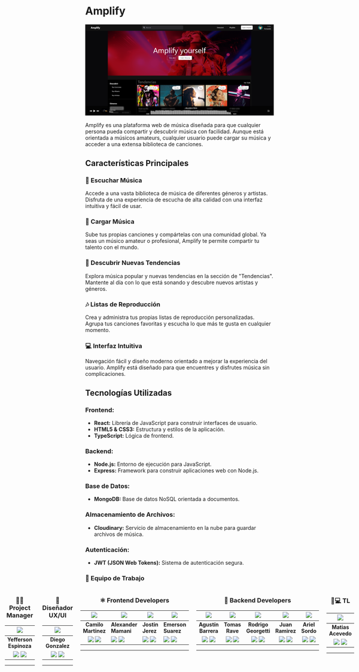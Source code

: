 # **Amplify**

![Portada](./Assets/portada.webp)

Amplify es una plataforma web de música diseñada para que cualquier persona pueda compartir y descubrir música con facilidad. Aunque está orientada a músicos amateurs, cualquier usuario puede cargar su música y acceder a una extensa biblioteca de canciones.

## **Características Principales**

### **🎵 Escuchar Música**

Accede a una vasta biblioteca de música de diferentes géneros y artistas. Disfruta de una experiencia de escucha de alta calidad con una interfaz intuitiva y fácil de usar.

### **🚀 Cargar Música**

Sube tus propias canciones y compártelas con una comunidad global. Ya seas un músico amateur o profesional, Amplify te permite compartir tu talento con el mundo.

### **🌟 Descubrir Nuevas Tendencias**

Explora música popular y nuevas tendencias en la sección de "Tendencias". Mantente al día con lo que está sonando y descubre nuevos artistas y géneros.

### **🎶 Listas de Reproducción**

Crea y administra tus propias listas de reproducción personalizadas. Agrupa tus canciones favoritas y escucha lo que más te gusta en cualquier momento.

### **💻 Interfaz Intuitiva**

Navegación fácil y diseño moderno orientado a mejorar la experiencia del usuario. Amplify está diseñado para que encuentres y disfrutes música sin complicaciones.

## **Tecnologías Utilizadas**

### **Frontend:**

- **React:** Librería de JavaScript para construir interfaces de usuario.
- **HTML5 & CSS3:** Estructura y estilos de la aplicación.
- **TypeScript:** Lógica de frontend.

### **Backend:**

- **Node.js:** Entorno de ejecución para JavaScript.
- **Express:** Framework para construir aplicaciones web con Node.js.

### **Base de Datos:**

- **MongoDB:** Base de datos NoSQL orientada a documentos.

### **Almacenamiento de Archivos:**

- **Cloudinary:** Servicio de almacenamiento en la nube para guardar archivos de música.

### **Autenticación:**

- **JWT (JSON Web Tokens):** Sistema de autenticación segura.

### 👥 Equipo de Trabajo

<div style="display: flex; justify-content: center; gap: 20px">
<div align="center">

### 👩‍💼 Project Manager

|                                                                                                                                           <img src="https://github.com/espinozayff.png" width=50>                                                                                                                                           |
| :-----------------------------------------------------------------------------------------------------------------------------------------------------------------------------------------------------------------------------------------------------------------------------------------------------------------------------------------: |
|                                                                                                                                                           **Yefferson Espinoza**                                                                                                                                                            |
| <a href="https://github.com/espinozayff"><img src="https://img.shields.io/badge/github-%23121011.svg?&style=for-the-badge&logo=github&logoColor=white"/></a> <a href="https://www.linkedin.com/in/espinozayeff/"><img src="https://img.shields.io/badge/linkedin%20-%230077B5.svg?&style=for-the-badge&logo=linkedin&logoColor=white"/></a> |

<hr/>
</div>

<div align="center">

### 🎨 Diseñador UX/UI

|                                                                                                                                                <img src="https://github.com/ushiwushi.png" width=50>                                                                                                                                                 |
| :--------------------------------------------------------------------------------------------------------------------------------------------------------------------------------------------------------------------------------------------------------------------------------------------------------------------------------------------------: |
|                                                                                                                                                                  **Diego Gonzalez**                                                                                                                                                                  |
| <a href="https://github.com/ushiwushi"><img src="https://img.shields.io/badge/github-%23121011.svg?&style=for-the-badge&logo=github&logoColor=white"/></a> <a href="https://www.linkedin.com/in/diego-gonzalez-7937aa16/"><img src="https://img.shields.io/badge/linkedin%20-%230077B5.svg?&style=for-the-badge&logo=linkedin&logoColor=white"/></a> |

<hr/>
</div>

<div align="center">

### ⚛️ Frontend Developers

|                                                                                                                                   <img src="https://avatars.githubusercontent.com/u/106632070?v=4" width=50>                                                                                                                                   | <img src="https://github.com/alexqs96.png" width=50>                                                                                                                                                                                                                                                                                        | <img src="https://github.com/dimytrix.png" width=50>                                                                                                                                                                                                                                                                                        | <img src="https://github.com/jerick97.png" width=50>                                                                                                                                                                                                                                                                                         |
| :--------------------------------------------------------------------------------------------------------------------------------------------------------------------------------------------------------------------------------------------------------------------------------------------------------------------------------------------: | ------------------------------------------------------------------------------------------------------------------------------------------------------------------------------------------------------------------------------------------------------------------------------------------------------------------------------------------- | ------------------------------------------------------------------------------------------------------------------------------------------------------------------------------------------------------------------------------------------------------------------------------------------------------------------------------------------- | -------------------------------------------------------------------------------------------------------------------------------------------------------------------------------------------------------------------------------------------------------------------------------------------------------------------------------------------- |
|                                                                                                                                                              **Camilo Martinez**                                                                                                                                                               | **Alexander Mamani**                                                                                                                                                                                                                                                                                                                        | **Jostin Jerez**                                                                                                                                                                                                                                                                                                                            | **Emerson Suarez**                                                                                                                                                                                                                                                                                                                           |
| <a href="https://github.com/CamiloProg"><img src="https://img.shields.io/badge/github-%23121011.svg?&style=for-the-badge&logo=github&logoColor=white"/></a> <a href="https://www.linkedin.com/in/camilomartinez01/"><img src="https://img.shields.io/badge/linkedin%20-%230077B5.svg?&style=for-the-badge&logo=linkedin&logoColor=white"/></a> | <a href="https://github.com/alexqs96"><img src="https://img.shields.io/badge/github-%23121011.svg?&style=for-the-badge&logo=github&logoColor=white"/></a> <a href="https://www.linkedin.com/in/alexander-mamani"><img src="https://img.shields.io/badge/linkedin%20-%230077B5.svg?&style=for-the-badge&logo=linkedin&logoColor=white"/></a> | <a href="https://github.com/dimytrix"><img src="https://img.shields.io/badge/github-%23121011.svg?&style=for-the-badge&logo=github&logoColor=white"/></a> <a href="https://www.linkedin.com/in/jostinjerezrosa/"><img src="https://img.shields.io/badge/linkedin%20-%230077B5.svg?&style=for-the-badge&logo=linkedin&logoColor=white"/></a> | <a href="https://github.com/Jerick97"><img src="https://img.shields.io/badge/github-%23121011.svg?&style=for-the-badge&logo=github&logoColor=white"/></a> <a href="https://www.linkedin.com/in/emerson-suarez97/"><img src="https://img.shields.io/badge/linkedin%20-%230077B5.svg?&style=for-the-badge&logo=linkedin&logoColor=white"/></a> |

<hr/>
</div>

<div align="center">

### 🚀 Backend Developers

|                                                                                                                                                 <img src="https://github.com/agustinbarrera99.png" width=50>                                                                                                                                                  |                                                                                                                                           <img src="https://github.com/TomyReiv.png" width=50>                                                                                                                                           |                                                                                                                                                 <img src="https://github.com/rodrigo-georgetti.png" width=50>                                                                                                                                                  |                                                                                                                                                     <img src="https://github.com/ciscojuan.png" width=50>                                                                                                                                                      |                                                                                                                                              <img src="https://github.com/SordoAriel.png" width=50>                                                                                                                                               |
| :-----------------------------------------------------------------------------------------------------------------------------------------------------------------------------------------------------------------------------------------------------------------------------------------------------------------------------------------------------------: | :--------------------------------------------------------------------------------------------------------------------------------------------------------------------------------------------------------------------------------------------------------------------------------------------------------------------------------------: | :------------------------------------------------------------------------------------------------------------------------------------------------------------------------------------------------------------------------------------------------------------------------------------------------------------------------------------------------------------: | :------------------------------------------------------------------------------------------------------------------------------------------------------------------------------------------------------------------------------------------------------------------------------------------------------------------------------------------------------------: | :-----------------------------------------------------------------------------------------------------------------------------------------------------------------------------------------------------------------------------------------------------------------------------------------------------------------------------------------------: |
|                                                                                                                                                                      **Agustín Barrera**                                                                                                                                                                      |                                                                                                                                                              **Tomas Rave**                                                                                                                                                              |                                                                                                                                                                     **Rodrigo Georgetti**                                                                                                                                                                      |                                                                                                                                                                        **Juan Ramirez**                                                                                                                                                                        |                                                                                                                                                                  **Ariel Sordo**                                                                                                                                                                  |
| <a href="https://github.com/agustinbarrera99"><img src="https://img.shields.io/badge/github-%23121011.svg?&style=for-the-badge&logo=github&logoColor=white"/></a> <a href="https://www.linkedin.com/in/agustin-barrera-8bb793292/"><img src="https://img.shields.io/badge/linkedin%20-%230077B5.svg?&style=for-the-badge&logo=linkedin&logoColor=white"/></a> | <a href="https://github.com/TomyReiv"><img src="https://img.shields.io/badge/github-%23121011.svg?&style=for-the-badge&logo=github&logoColor=white"/></a> <a href="http://www.linkedin.com/in/tomas-rave-dev"><img src="https://img.shields.io/badge/linkedin%20-%230077B5.svg?&style=for-the-badge&logo=linkedin&logoColor=white"/></a> | <a href="https://github.com/rodrigo-georgetti"><img src="https://img.shields.io/badge/github-%23121011.svg?&style=for-the-badge&logo=github&logoColor=white"/></a> <a href="https://www.linkedin.com/in/rodrigo-georgetti-1a4172b9"><img src="https://img.shields.io/badge/linkedin%20-%230077B5.svg?&style=for-the-badge&logo=linkedin&logoColor=white"/></a> | <a href="https://github.com/ciscojuan"><img src="https://img.shields.io/badge/github-%23121011.svg?&style=for-the-badge&logo=github&logoColor=white"/></a> <a href="https://www.linkedin.com/in/juan-ramirez-security-soc-analyst/"><img src="https://img.shields.io/badge/linkedin%20-%230077B5.svg?&style=for-the-badge&logo=linkedin&logoColor=white"/></a> | <a href="https://github.com/SordoAriel"><img src="https://img.shields.io/badge/github-%23121011.svg?&style=for-the-badge&logo=github&logoColor=white"/></a> <a href="http://www.linkedin.com/in/ariel-sordo-570a16248"><img src="https://img.shields.io/badge/linkedin%20-%230077B5.svg?&style=for-the-badge&logo=linkedin&logoColor=white"/></a> |

<hr/>
</div>

<div align="center">

### 🧑💻 TL

|                                                                                                                                                <img src="https://github.com/MatiasNicolasAcevedo.png" width=50>                                                                                                                                                |
| :------------------------------------------------------------------------------------------------------------------------------------------------------------------------------------------------------------------------------------------------------------------------------------------------------------------------------------------------------------: |
|                                                                                                                                                                       **Matias Acevedo**                                                                                                                                                                       |
| <a href="https://github.com/MatiasNicolasAcevedo"><img src="https://img.shields.io/badge/github-%23121011.svg?&style=for-the-badge&logo=github&logoColor=white"/></a> <a href="https://www.linkedin.com/in/matias-nicolas-acevedo/"><img src="https://img.shields.io/badge/linkedin%20-%230077B5.svg?&style=for-the-badge&logo=linkedin&logoColor=white"/></a> |

<hr/>
</div>
